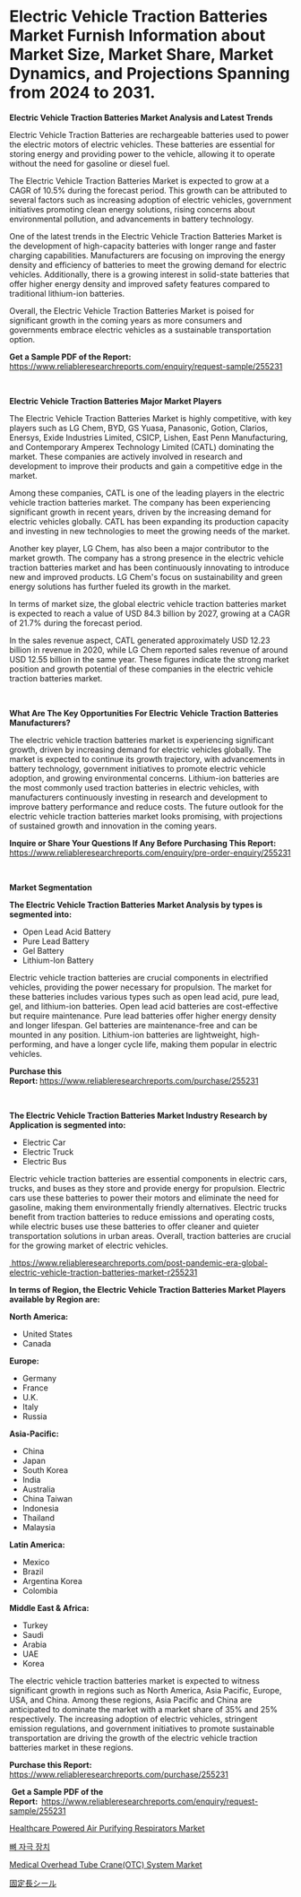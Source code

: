 <p><h1>Electric Vehicle Traction Batteries Market Furnish Information about Market Size, Market Share, Market Dynamics, and Projections Spanning from 2024 to 2031.</h1></p><p><strong>Electric Vehicle Traction Batteries Market Analysis and Latest Trends</strong></p>
<p><p>Electric Vehicle Traction Batteries are rechargeable batteries used to power the electric motors of electric vehicles. These batteries are essential for storing energy and providing power to the vehicle, allowing it to operate without the need for gasoline or diesel fuel. </p><p>The Electric Vehicle Traction Batteries Market is expected to grow at a CAGR of 10.5% during the forecast period. This growth can be attributed to several factors such as increasing adoption of electric vehicles, government initiatives promoting clean energy solutions, rising concerns about environmental pollution, and advancements in battery technology.</p><p>One of the latest trends in the Electric Vehicle Traction Batteries Market is the development of high-capacity batteries with longer range and faster charging capabilities. Manufacturers are focusing on improving the energy density and efficiency of batteries to meet the growing demand for electric vehicles. Additionally, there is a growing interest in solid-state batteries that offer higher energy density and improved safety features compared to traditional lithium-ion batteries.</p><p>Overall, the Electric Vehicle Traction Batteries Market is poised for significant growth in the coming years as more consumers and governments embrace electric vehicles as a sustainable transportation option.</p></p>
<p><strong>Get a Sample PDF of the Report:&nbsp;</strong> <a href="https://www.reliableresearchreports.com/enquiry/request-sample/255231">https://www.reliableresearchreports.com/enquiry/request-sample/255231</a></p>
<p>&nbsp;</p>
<p><strong>Electric Vehicle Traction Batteries Major Market Players</strong></p>
<p><p>The Electric Vehicle Traction Batteries Market is highly competitive, with key players such as LG Chem, BYD, GS Yuasa, Panasonic, Gotion, Clarios, Enersys, Exide Industries Limited, CSICP, Lishen, East Penn Manufacturing, and Contemporary Amperex Technology Limited (CATL) dominating the market. These companies are actively involved in research and development to improve their products and gain a competitive edge in the market.</p><p>Among these companies, CATL is one of the leading players in the electric vehicle traction batteries market. The company has been experiencing significant growth in recent years, driven by the increasing demand for electric vehicles globally. CATL has been expanding its production capacity and investing in new technologies to meet the growing needs of the market.</p><p>Another key player, LG Chem, has also been a major contributor to the market growth. The company has a strong presence in the electric vehicle traction batteries market and has been continuously innovating to introduce new and improved products. LG Chem's focus on sustainability and green energy solutions has further fueled its growth in the market.</p><p>In terms of market size, the global electric vehicle traction batteries market is expected to reach a value of USD 84.3 billion by 2027, growing at a CAGR of 21.7% during the forecast period.</p><p>In the sales revenue aspect, CATL generated approximately USD 12.23 billion in revenue in 2020, while LG Chem reported sales revenue of around USD 12.55 billion in the same year. These figures indicate the strong market position and growth potential of these companies in the electric vehicle traction batteries market.</p></p>
<p>&nbsp;</p>
<p><strong>What Are The Key Opportunities For Electric Vehicle Traction Batteries Manufacturers?</strong></p>
<p><p>The electric vehicle traction batteries market is experiencing significant growth, driven by increasing demand for electric vehicles globally. The market is expected to continue its growth trajectory, with advancements in battery technology, government initiatives to promote electric vehicle adoption, and growing environmental concerns. Lithium-ion batteries are the most commonly used traction batteries in electric vehicles, with manufacturers continuously investing in research and development to improve battery performance and reduce costs. The future outlook for the electric vehicle traction batteries market looks promising, with projections of sustained growth and innovation in the coming years.</p></p>
<p><strong>Inquire or Share Your Questions If Any Before Purchasing This Report:</strong> <a href="https://www.reliableresearchreports.com/enquiry/pre-order-enquiry/255231">https://www.reliableresearchreports.com/enquiry/pre-order-enquiry/255231</a></p>
<p>&nbsp;</p>
<p><strong>Market Segmentation</strong></p>
<p><strong>The Electric Vehicle Traction Batteries Market Analysis by types is segmented into:</strong></p>
<p><ul><li>Open Lead Acid Battery</li><li>Pure Lead Battery</li><li>Gel Battery</li><li>Lithium-Ion Battery</li></ul></p>
<p><p>Electric vehicle traction batteries are crucial components in electrified vehicles, providing the power necessary for propulsion. The market for these batteries includes various types such as open lead acid, pure lead, gel, and lithium-ion batteries. Open lead acid batteries are cost-effective but require maintenance. Pure lead batteries offer higher energy density and longer lifespan. Gel batteries are maintenance-free and can be mounted in any position. Lithium-ion batteries are lightweight, high-performing, and have a longer cycle life, making them popular in electric vehicles.</p></p>
<p><strong>Purchase this Report:&nbsp;</strong><a href="https://www.reliableresearchreports.com/purchase/255231">https://www.reliableresearchreports.com/purchase/255231</a></p>
<p>&nbsp;</p>
<p><strong>The Electric Vehicle Traction Batteries Market Industry Research by Application is segmented into:</strong></p>
<p><ul><li>Electric Car</li><li>Electric Truck</li><li>Electric Bus</li></ul></p>
<p><p>Electric vehicle traction batteries are essential components in electric cars, trucks, and buses as they store and provide energy for propulsion. Electric cars use these batteries to power their motors and eliminate the need for gasoline, making them environmentally friendly alternatives. Electric trucks benefit from traction batteries to reduce emissions and operating costs, while electric buses use these batteries to offer cleaner and quieter transportation solutions in urban areas. Overall, traction batteries are crucial for the growing market of electric vehicles.</p></p>
<p><a href="https://www.reliableresearchreports.com/post-pandemic-era-global-electric-vehicle-traction-batteries-market-r255231">&nbsp;https://www.reliableresearchreports.com/post-pandemic-era-global-electric-vehicle-traction-batteries-market-r255231</a></p>
<p><strong>In terms of Region, the Electric Vehicle Traction Batteries Market Players available by Region are:</strong></p>
<p>
    <p> <strong> North America: </strong>
        <ul>
            <li>United States</li>
            <li>Canada</li>
        </ul>
        </p> 
    <p> <strong> Europe: </strong>
        <ul>
            <li>Germany</li>
            <li>France</li>
            <li>U.K.</li>
            <li>Italy</li>
            <li>Russia</li>
        </ul>
        </p> 
    <p> <strong> Asia-Pacific: </strong>
        <ul>
            <li>China</li>
            <li>Japan</li>
            <li>South Korea</li>
            <li>India</li>
            <li>Australia</li>
            <li>China Taiwan</li>
            <li>Indonesia</li>
            <li>Thailand</li>
            <li>Malaysia</li>
        </ul>
        </p> 
    <p> <strong> Latin America: </strong>
        <ul>
            <li>Mexico</li>
            <li>Brazil</li>
            <li>Argentina Korea</li>
            <li>Colombia</li>
        </ul>
        </p> 
    <p> <strong> Middle East & Africa: </strong>
        <ul>
            <li>Turkey</li>
            <li>Saudi</li>
            <li>Arabia</li>
            <li>UAE</li>
            <li>Korea</li>
        </ul>
    </p>
    </p>
<p><p>The electric vehicle traction batteries market is expected to witness significant growth in regions such as North America, Asia Pacific, Europe, USA, and China. Among these regions, Asia Pacific and China are anticipated to dominate the market with a market share of 35% and 25% respectively. The increasing adoption of electric vehicles, stringent emission regulations, and government initiatives to promote sustainable transportation are driving the growth of the electric vehicle traction batteries market in these regions.</p></p>
<p><strong>Purchase this Report: </strong><a href="https://www.reliableresearchreports.com/purchase/255231">https://www.reliableresearchreports.com/purchase/255231</a></p>
<p>&nbsp;<strong>Get a Sample PDF of the Report:&nbsp;&nbsp;</strong><a href="https://www.reliableresearchreports.com/enquiry/request-sample/255231">https://www.reliableresearchreports.com/enquiry/request-sample/255231</a></p>
<p><strong></strong></p>
<p><p><a href="https://medium.com/@jjkh377/healthcare-powered-air-purifying-respirators-market-size-share-trends-analysis-report-by-product-1c8cc52f5b3b">Healthcare Powered Air Purifying Respirators Market</a></p><p><a href="https://github.com/TrevorKruvalis5678/Market-Research-Report-List-2/blob/main/65980512949.md">뼈 자극 장치</a></p><p><a href="https://medium.com/@charlesporter2662/medical-overhead-tube-crane-otc-system-market-research-report-includes-analysis-on-market-size-673b0c0fe532">Medical Overhead Tube Crane(OTC) System Market</a></p><p><a href="https://github.com/xtkhtofdt934839/Market-Research-Report-List-3/blob/main/1980684187346.md">固定長シール</a></p></p>